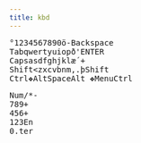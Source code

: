```yaml
---
title: kbd
---
```

<kbd>°</kbd><kbd>1</kbd><kbd>2</kbd><kbd>3</kbd><kbd>4</kbd><kbd>5</kbd><kbd>6</kbd><kbd>7</kbd><kbd>8</kbd><kbd>9</kbd><kbd>0</kbd><kbd>ö</kbd><kbd>-</kbd><kbd>Backspace</kbd><br>
<kbd>Tab</kbd><kbd>q</kbd><kbd>w</kbd><kbd>e</kbd><kbd>r</kbd><kbd>t</kbd><kbd>y</kbd><kbd>u</kbd><kbd>i</kbd><kbd>o</kbd><kbd>p</kbd><kbd>ð</kbd><kbd>'</kbd><kbd>ENTER</kbd><br>
<kbd>Caps</kbd><kbd>a</kbd><kbd>s</kbd><kbd>d</kbd><kbd>f</kbd><kbd>g</kbd><kbd>h</kbd><kbd>j</kbd><kbd>k</kbd><kbd>l</kbd><kbd>æ</kbd><kbd>´</kbd><kbd>+</kbd><kbd></kbd><br>
<kbd>Shift</kbd><kbd>&lt;</kbd><kbd>z</kbd><kbd>x</kbd><kbd>c</kbd><kbd>v</kbd><kbd>b</kbd><kbd>n</kbd><kbd>m</kbd><kbd>,</kbd><kbd>.</kbd><kbd>þ</kbd><kbd>Shift</kbd><br>
<kbd>Ctrl</kbd><kbd>❖</kbd><kbd>Alt</kbd><kbd>Space</kbd><kbd>Alt</kbd><kbd> ❖</kbd><kbd>Menu</kbd><kbd>Ctrl</kbd>

<kbd>
<kbd>Num</kbd><kbd>/</kbd><kbd>*</kbd><kbd>-</kbd><br>
<kbd>7</kbd><kbd>8</kbd><kbd>9</kbd><kbd>+</kbd><br>
<kbd>4</kbd><kbd>5</kbd><kbd>6</kbd><kbd>+</kbd><br>
<kbd>1</kbd><kbd>2</kbd><kbd>3</kbd><kbd>En</kbd><br>
<kbd>0</kbd><kbd>.</kbd><kbd>ter</kbd>
</kbd>
